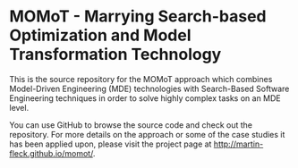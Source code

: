 # MOMoT - Marrying Search-based Optimization and Model Transformation Technology
This is the source repository for the MOMoT approach which combines Model-Driven Engineering (MDE) technologies with Search-Based Software Engineering techniques in order to solve highly complex tasks on an MDE level. 

You can use GitHub to browse the source code and check out the repository.
For more details on the approach or some of the case studies it has been applied upon, please visit the project page at http://martin-fleck.github.io/momot/.
